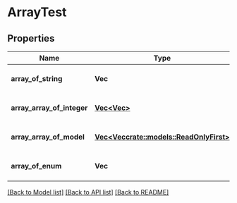# ArrayTest

## Properties
Name | Type | Description | Notes
------------ | ------------- | ------------- | -------------
**array_of_string** | **Vec<String>** |  | [optional] [default to None]
**array_array_of_integer** | [**Vec<Vec<i64>>**](array.md) |  | [optional] [default to None]
**array_array_of_model** | [**Vec<Vec<crate::models::ReadOnlyFirst>>**](array.md) |  | [optional] [default to None]
**array_of_enum** | **Vec<String>** |  | [optional] [default to None]

[[Back to Model list]](../README.md#documentation-for-models) [[Back to API list]](../README.md#documentation-for-api-endpoints) [[Back to README]](../README.md)


